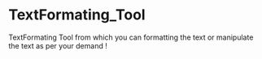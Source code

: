 # TextFormating_Tool
TextFormating Tool from which you can formatting the text or manipulate the text as per your demand !

